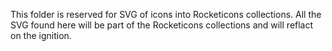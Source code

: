 This folder is reserved for SVG of icons into Rocketicons collections.
All the SVG found here will be part of the Rocketicons collections and will reflact on the ignition.
